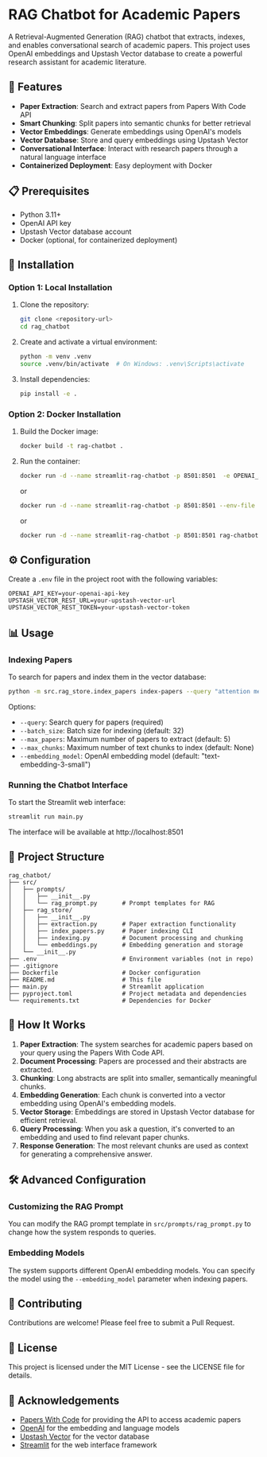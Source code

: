 # RAG Chatbot for Academic Papers

A Retrieval-Augmented Generation (RAG) chatbot that extracts, indexes, and enables conversational search of academic papers. This project uses OpenAI embeddings and Upstash Vector database to create a powerful research assistant for academic literature.

## 🌟 Features

- **Paper Extraction**: Search and extract papers from Papers With Code API
- **Smart Chunking**: Split papers into semantic chunks for better retrieval
- **Vector Embeddings**: Generate embeddings using OpenAI's models
- **Vector Database**: Store and query embeddings using Upstash Vector
- **Conversational Interface**: Interact with research papers through a natural language interface
- **Containerized Deployment**: Easy deployment with Docker

## 📋 Prerequisites

- Python 3.11+
- OpenAI API key
- Upstash Vector database account
- Docker (optional, for containerized deployment)

## 🚀 Installation

### Option 1: Local Installation

1. Clone the repository:
   ```bash
   git clone <repository-url>
   cd rag_chatbot
   ```

2. Create and activate a virtual environment:
   ```bash
   python -m venv .venv
   source .venv/bin/activate  # On Windows: .venv\Scripts\activate
   ```

3. Install dependencies:
   ```bash
   pip install -e .
   ```

### Option 2: Docker Installation

1. Build the Docker image:
   ```bash
   docker build -t rag-chatbot .
   ```

2. Run the container:
   ```bash
   docker run -d --name streamlit-rag-chatbot -p 8501:8501  -e OPENAI_API_KEY="$(grep OPENAI_API_KEY .env | cut -d '=' -f2)" -e UPSTASH_VECTOR_REST_URL="$(grep UPSTASH_VECTOR_REST_URL .env | cut -d '=' -f2)"   -e UPSTASH_VECTOR_REST_TOKEN="$(grep UPSTASH_VECTOR_REST_TOKEN .env | cut -d '=' -f2)"  rag-chatbot
   ```
   or
   
   ```bash
   docker run -d --name streamlit-rag-chatbot -p 8501:8501 --env-file .env streamlit-rag-chatbot
   ```
   or

   ```bash
   docker run -d --name streamlit-rag-chatbot -p 8501:8501 rag-chatbot
   ```

## ⚙️ Configuration

Create a `.env` file in the project root with the following variables:

```
OPENAI_API_KEY=your-openai-api-key
UPSTASH_VECTOR_REST_URL=your-upstash-vector-url
UPSTASH_VECTOR_REST_TOKEN=your-upstash-vector-token
```

## 📊 Usage

### Indexing Papers

To search for papers and index them in the vector database:

```bash
python -m src.rag_store.index_papers index-papers --query "attention mechanism" --max_papers 10
```

Options:
- `--query`: Search query for papers (required)
- `--batch_size`: Batch size for indexing (default: 32)
- `--max_papers`: Maximum number of papers to extract (default: 5)
- `--max_chunks`: Maximum number of text chunks to index (default: None)
- `--embedding_model`: OpenAI embedding model (default: "text-embedding-3-small")

### Running the Chatbot Interface

To start the Streamlit web interface:

```bash
streamlit run main.py
```

The interface will be available at http://localhost:8501

## 🧩 Project Structure

```
rag_chatbot/
├── src/
│   ├── prompts/
│   │   ├── __init__.py
│   │   └── rag_prompt.py       # Prompt templates for RAG
│   ├── rag_store/
│   │   ├── __init__.py
│   │   ├── extraction.py       # Paper extraction functionality
│   │   ├── index_papers.py     # Paper indexing CLI
│   │   ├── indexing.py         # Document processing and chunking
│   │   └── embeddings.py       # Embedding generation and storage
│   └── __init__.py
├── .env                        # Environment variables (not in repo)
├── .gitignore
├── Dockerfile                  # Docker configuration
├── README.md                   # This file
├── main.py                     # Streamlit application
├── pyproject.toml              # Project metadata and dependencies
└── requirements.txt            # Dependencies for Docker
```

## 🔄 How It Works

1. **Paper Extraction**: The system searches for academic papers based on your query using the Papers With Code API.
2. **Document Processing**: Papers are processed and their abstracts are extracted.
3. **Chunking**: Long abstracts are split into smaller, semantically meaningful chunks.
4. **Embedding Generation**: Each chunk is converted into a vector embedding using OpenAI's embedding models.
5. **Vector Storage**: Embeddings are stored in Upstash Vector database for efficient retrieval.
6. **Query Processing**: When you ask a question, it's converted to an embedding and used to find relevant paper chunks.
7. **Response Generation**: The most relevant chunks are used as context for generating a comprehensive answer.

## 🛠️ Advanced Configuration

### Customizing the RAG Prompt

You can modify the RAG prompt template in `src/prompts/rag_prompt.py` to change how the system responds to queries.

### Embedding Models

The system supports different OpenAI embedding models. You can specify the model using the `--embedding_model` parameter when indexing papers.

## 🤝 Contributing

Contributions are welcome! Please feel free to submit a Pull Request.

## 📄 License

This project is licensed under the MIT License - see the LICENSE file for details.

## 🙏 Acknowledgements

- [Papers With Code](https://paperswithcode.com/) for providing the API to access academic papers
- [OpenAI](https://openai.com/) for the embedding and language models
- [Upstash Vector](https://upstash.com/) for the vector database
- [Streamlit](https://streamlit.io/) for the web interface framework